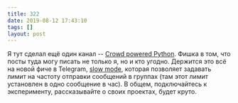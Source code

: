 ```yaml
---
title: 322
date: 2019-08-12 17:43:10
tags: []
layout: post
---
```


Я тут сделал ещё один канал -- [Crowd powered Python](https://t.me/crowd_python). Фишка в том, что посты туда могу писать не только я, но и кто угодно. Держится это всё на новой фиче в Telegram, [slow mode](https://telegram.org/blog/silent-messages-slow-mode#slow-mode), которая позволяет задавать лимит на частоту отправки сообщений в группах (там этот лимит установлен в одно сообщение в час). В общем, подключайтесь к эксперименту, рассказывайте о своих проектах, будет круто.
